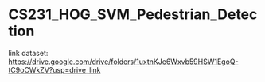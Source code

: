 # CS231_HOG_SVM_Pedestrian_Detection
link dataset: https://drive.google.com/drive/folders/1uxtnKJe6Wxvb59HSW1EgoQ-tC9oCWkZV?usp=drive_link

